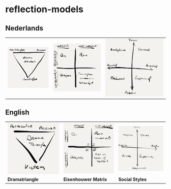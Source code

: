# reflection-models

## Nederlands

|  |  |  |
|---------|---------|---------|
| [![Dramadriehoek](./images/nl/dramadriehoek.jpg)](./articles/nl/dramadriehoek.md) | ![Eisenhouwer Matrix](./images/nl/eisenhouwer-matrix.jpg) | ![Social Styles](./images/nl/social-styles.jpg)  |


## English

<table>
    <tr>
        <td><img src="./images/en/dramatriangle.jpg" alt="Dramatriangle" width="200px"></td>
        <td><img src="./images/en/eisenhouwer-matrix.jpg" alt="Eisenhouwer Matrix" width="200px"></td>
        <td><img src="./images/en/social-styles.jpg" alt="Social Styles" width="200px"></td>
    </tr>
    <tr>
        <td><strong>Dramatriangle</strong></td>
        <td><strong>Eisenhouwer Matrix</strong></td>
        <td><strong>Social Styles</strong></td>
    </tr>
</table>